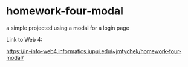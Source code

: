 # homework-four-modal

a simple projected using a modal for a login page

Link to Web 4:

https://in-info-web4.informatics.iupui.edu/~jmtychek/homework-four-modal/
